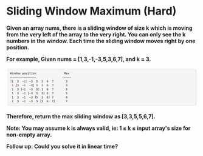 # Sliding Window Maximum (Hard)

**Given an array nums, there is a sliding window of size k which is moving from the very left of the array to the very right. You can only see the k numbers in the window. Each time the sliding window moves right by one position.**

**For example,
Given nums = [1,3,-1,-3,5,3,6,7], and k = 3.**

![Alt Text](https://raw.githubusercontent.com/zaa9205/images/master/239.Sliding%20Window%20Maximum.png)

**Therefore, return the max sliding window as [3,3,5,5,6,7].**

**Note: 
You may assume k is always valid, ie: 1 ≤ k ≤ input array's size for non-empty array.**

**Follow up:
Could you solve it in linear time?**

